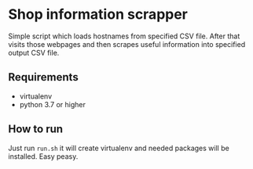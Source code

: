 # Shop information scrapper

Simple script which loads hostnames from specified CSV file. After that visits those webpages and then scrapes useful information into specified output CSV file.

## Requirements
- virtualenv
- python 3.7 or higher

## How to run

Just run `run.sh` it will create virtualenv and needed packages will be installed. Easy peasy.
